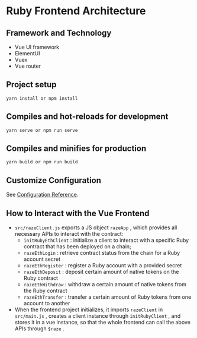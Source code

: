 # Ruby Frontend Architecture

## Framework and Technology

* Vue UI framework&#x20;
* ElementUI&#x20;
* Vuex&#x20;
* Vue router

## Project setup

```
yarn install or npm install
```

## Compiles and hot-reloads for development

```
yarn serve or npm run serve
```

## Compiles and minifies for production

```
yarn build or npm run build
```

## Customize Configuration

See [Configuration Reference](https://cli.vuejs.org/config/).

## How to Interact with the Vue Frontend

* `src/razeClient.js` exports a JS object `razeApp` , which provides all necessary APIs to interact with the contract:&#x20;
  * `initRubyEthClient` : initialize a client to interact with a specific Ruby contract that has been deployed on a chain;&#x20;
  * `razeEthLogin` : retrieve contract status from the chain for a Ruby account secret&#x20;
  * `razeEthRegister` : register a Ruby account with a provided secret&#x20;
  * `razeEthDeposit` : deposit certain amount of native tokens on the Ruby contract&#x20;
  * `razeEthWithdraw` : withdraw a certain amount of native tokens from the Ruby contract&#x20;
  * `razeEthTransfer` : transfer a certain amount of Ruby tokens from one account to another
* When the frontend project initializes, it imports `razeClient` in `src/main.js` , creates a client instance through `initRubyClient` , and stores it in a vue instance, so that the whole frontend can call the above APIs through `$raze` .
